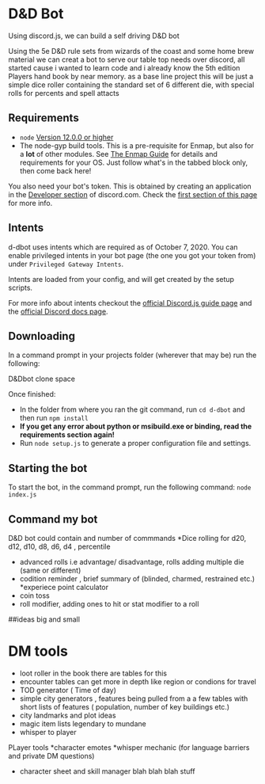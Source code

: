 # D&D Bot

Using discord.js, we  can build a self driving D&D bot 

Using the 5e D&D rule sets from wizards of the coast and some home brew material
we can creat a bot to serve our table top needs over discord, all started cause i wanted to learn code and i already know the 5th edition Players hand book by near memory.
as a base line project this will be just a simple dice roller containing the standard set of 6 different die, with special rolls for percents and spell attacts  


## Requirements

- `node` [Version 12.0.0 or higher](https://nodejs.org)
- The node-gyp build tools. This is a pre-requisite for Enmap, but also for a **lot** of other modules. See [The Enmap Guide](https://enmap.evie.codes/install#pre-requisites) for details and requirements for your OS. Just follow what's in the tabbed block only, then come back here!

You also need your bot's token. This is obtained by creating an application in
the [Developer section](https://discord.com/developers) of discord.com. Check the [first section of this page](https://anidiots.guide/getting-started/the-long-version.html) 
for more info.

## Intents

d-dbot uses intents which are required as of October 7, 2020. 
You can enable privileged intents in your bot page 
(the one you got your token from) under `Privileged Gateway Intents`.



Intents are loaded from your config, and will get created by the setup scripts.

For more info about intents checkout the [official Discord.js guide page](https://discordjs.guide/popular-topics/intents.html) and the [official Discord docs page](https://discord.com/developers/docs/topics/gateway#gateway-intents).
## Downloading

In a command prompt in your projects folder (wherever that may be) run the following:

D&Dbot clone space

Once finished: 

- In the folder from where you ran the git command, run `cd d-dbot` and then run `npm install`
- **If you get any error about python or msibuild.exe or binding, read the requirements section again!**
- Run `node setup.js` to generate a proper configuration file and settings.

## Starting the bot

To start the bot, in the command prompt, run the following command:
`node index.js`

## Command my bot
D&D bot could contain and number of commmands 
*Dice rolling for d20, d12, d10, d8, d6, d4 , percentile
* advanced rolls i.e advantage/ disadvantage, rolls adding multiple die (same or different)
* codition reminder , brief summary of (blinded, charmed, restrained etc.)
*experiece point calculator
* coin toss
* roll modifier, adding ones to hit or stat modifier to a roll


##ideas big and small

# DM tools 
* loot roller in the book there are tables for this
* encounter tables can get more in depth like region or condions for travel 
* TOD generator ( Time of day)
* simple city generators , features being pulled from a a few tables with  short lists of features ( population, number of key buildings etc.)
* city landmarks and plot ideas
* magic item lists legendary to mundane
* whisper to player


PLayer tools 
*character emotes
*whisper mechanic (for language barriers and private DM questions)
* character sheet and skill manager 
blah blah blah stuff